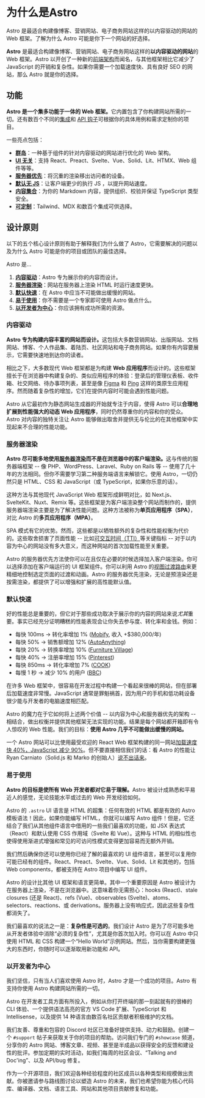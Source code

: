 # 为什么是Astro

Astro 是最适合构建像博客、营销网站、电子商务网站这样的以内容驱动的网站的 Web 框架。了解为什么 Astro 可能是你下一个网站的好选择。

**Astro** 是最适合构建像博客、营销网站、电子商务网站这样的**以内容驱动的网站**的 Web 框架。Astro 以开创了一种新的[前端架构](/zh-cn/concepts/islands/)而闻名，与其他框架相比它减少了 JavaScript 的开销和复杂性。如果你需要一个加载速度快、具有良好 SEO 的网站，那么 Astro 就是你的选择。

## 功能

<strong>Astro 是一个集多功能于一体的 Web 框架。</strong>它内置包含了你构建网站所需的一切。还有数百个不同的[集成](https://astro.build/integrations/)和 [API 钩子](/zh-cn/reference/integrations-reference/)可根据你的具体用例和需求定制你的项目。

一些亮点包括：

- **[群岛](/introduce/群岛#群岛)**：一种基于组件的针对内容驱动的网站进行优化的 Web 架构。
- **[UI 无关](/introduce/UI无关#UI无关)**：支持 React、Preact、Svelte、Vue、Solid、Lit、HTMX、Web 组件等等。
- **[服务器优先](/introduce/服务器优先#服务器优先)**：将沉重的渲染移出访问者的设备。
- **[默认无 JS](/introduce/默认无JS#默认无JS)**：让客户端更少的执行 JS ，以提升网站速度。
- **[内容集合](/introduce/内容集合#内容集合)**：为你的 Markdown 内容，提供组织、校验并保证 TypeScript 类型安全。
- **[可定制](/introduce/可定制#可定制)**：Tailwind、MDX 和数百个集成可供选择。

## 设计原则

以下的五个核心设计原则有助于解释我们为什么做了 Astro，它需要解决的问题以及为什么 Astro 可能是你的项目或团队的最佳选择。

Astro 是…

1. **[内容驱动](#内容驱动)**：Astro 专为展示你的内容而设计。
2. **[服务器渲染](#服务器渲染)**：网站在服务器上渲染 HTML 时运行速度更快。
3. **[默认快速](#默认快速)**：在 Astro 中应当不可能做出缓慢的网站。
4. **[易于使用](#易于使用)**：你不需要是一个专家即可使用 Astro 做点什么。
5. **[以开发者为中心](#以开发者为中心)**：你应该拥有成功所需的资源。

### 内容驱动

<strong>Astro 专为构建内容丰富的网站而设计。</strong>这包括大多数营销网站、出版网站、文档网站、博客、个人作品集、着陆页、社区网站和电子商务网站。如果你有内容要展示，它需要快速地到达你的读者。

相比之下，大多数现代 Web 框架都是为构建 **Web 应用程序**而设计的。这些框架擅长于在浏览器中构建复杂的、类似应用程序的体验：登录后的管理仪表板、收件箱、社交网络、待办事项列表，甚至是像 [Figma](https://figma.com) 和 [Ping](https://ping.gg/) 这样的类原生应用程序。然而随着复杂性的增加，它们在提供内容时可能会遇到性能问题。

Astro 从它最初作为静态网站生成器的开始就专注于内容，使得 Astro 可以**合理地扩展到性能强大的动态 Web 应用程序**，同时仍然尊重你的内容和你的受众。Astro 对内容的独特关注让 Astro 能够做出取舍并提供无与伦比的在其他框架中实现起来不合理的性能功能。

### 服务器渲染

<strong>Astro 尽可能多地使用[服务器渲染](/zh-cn/basics/rendering-modes/)而不是在浏览器中的客户端渲染。</strong>这与传统的服务器端框架 -- 像 PHP、WordPress、Laravel、Ruby on Rails 等 -- 使用了几十年的方法相同。但你不需要学习第二种服务端语言来解锁它。使用 Astro，一切仍然只是 HTML、CSS 和 JavaScript（或 TypeScript，如果你乐意的话）。

这种方法与其他现代 JavaScript Web 框架形成鲜明对比，如 Next.js、SvelteKit、Nuxt、Remix 等。这些框架是为客户端渲染整个网站而制作的，提供服务器端渲染主要是为了解决性能问题。这种方法被称为**单页应用程序（SPA）**，对比 Astro 的**多页应用程序（MPA）**。

SPA 模式有它的优势。然而，这些都是以牺牲额外的复杂性和性能权衡为代价的。这些取舍损害了页面性能 -- 比如[可交互时间（TTI）](https://web.dev/interactive/)等关键指标 -- 对于以内容为中心的网站没有多大意义，而这种网站的首次加载性能至关重要。

Astro 的服务器优先方法使你可以在且仅在必要的时候选择加入客户端渲染。你可以选择添加在客户端运行的 UI 框架组件。你可以利用 Astro 的[视图过渡路由](/zh-cn/guides/view-transitions/)来更精细地控制选定页面的过渡和动画。Astro 的服务器优先渲染，无论是预渲染还是按需渲染，都提供了可以增强和扩展的高性能默认值。

### 默认快速

好的性能总是重要的，但它对于那些成功取决于展示你的内容的网站来说*尤其*重要。事实已经充分证明糟糕的性能表现会让你失去参与度、转化率和金钱。例如：

- 每快 100ms → 转化率增加 1% ([Mobify](https://web.dev/why-speed-matters/), 收入 +$380,000/年)
- 每快 50% → 销售额增加 12% ([AutoAnything](https://www.digitalcommerce360.com/2010/08/19/web-accelerator-revs-conversion-and-sales-autoanything/))
- 每快 20% → 转换率增加 10% ([Furniture Village](https://www.thinkwithgoogle.com/intl/en-gb/marketing-strategies/app-and-mobile/furniture-village-and-greenlight-slash-page-load-times-boosting-user-experience/))
- 每快 40% → 注册率增加 15% ([Pinterest](https://medium.com/pinterest-engineering/driving-user-growth-with-performance-improvements-cfc50dafadd7))
- 每快 850ms → 转化率增加 7% ([COOK](https://web.dev/why-speed-matters/))
- 每慢 1 秒 → 减少 10% 的用户 ([BBC](https://www.creativebloq.com/features/how-the-bbc-builds-websites-that-scale))

在许多 Web 框架中，很容易在开发过程中构建一个看起来很棒的网站，但在部署后加载速度非常慢。JavaScript 通常是罪魁祸首，因为用户的手机和低功耗设备很少能与开发者的电脑速度相匹配。

Astro 的魔力在于它如何将上述两个价值 -- 以内容为中心和服务器优先的架构 -- 相结合，做出权衡并提供其他框架无法实现的功能。结果是每个网站都开箱即有令人惊叹的 Web 性能。我们的目标：**使用 Astro 几乎不可能做出缓慢的网站。**

一个 Astro 网站可以比使用最受欢迎的 React Web 框架构建的同一网站[加载速度快 40%，JavaScript 减少 90%](https://twitter.com/t3dotgg/status/1437195415439360003)。但不要直接相信我们的话：看 Astro 的性能让 Ryan Carniato（Solid.js 和 Marko 的创始人）[说不出话来](https://youtu.be/2ZEMb_H-LYE?t=8163)。

### 易于使用

<strong>Astro 的目标是使所有 Web 开发者都对它易于理解。</strong>Astro 被设计成熟悉和平易近人的感觉，无论技能水平或过去的 Web 开发经验如何。

Astro 的 `.astro` UI 语言是 HTML 的超集：任何有效的 HTML 都是有效的 Astro 模板语法！因此，如果你能编写 HTML，你就可以编写 Astro 组件！但是，它还结合了我们从其他组件语言中借用的一些我们最喜欢的功能，如 JSX 表达式（React）和默认使用 CSS 作用域（Svelte 和 Vue）。这种与 HTML 的相似性也使得使用渐进式增强和常见的可访问性模式变得更加容易而无额外开销。

我们然后确保你还可以使用你已经了解的最喜欢的 UI 组件语言，甚至可以复用你可能已经有的组件。React、Preact、Svelte、Vue、Solid、Lit 和其他的，包括 Web components，都被支持在 Astro 项目中编写 UI 组件。

Astro 的设计比其他 UI 框架和语言更简单。其中一个重要原因是 Astro 被设计为在服务器上渲染，不是在浏览器中。这意味着你无需担心：hooks (React)、stale closures (还是 React)、refs (Vue)、observables (Svelte)、atoms、selectors、reactions、或 derivations。服务器上没有响应式，因此这些复杂性都消失了。

我们最喜欢的说法之一是：**复杂性是可选的**。我们设计 Astro 是为了尽可能多地从开发者体验中消除“必须的复杂性”，尤其是你首次加入时。你可以在 Astro 中只使用 HTML 和 CSS 构建一个“Hello World”示例网站。然后，当你需要构建更强大的东西时，你随时可以逐渐取用新功能和 API。

### 以开发者为中心

我们坚信，只有当人们喜欢使用 Astro 时，Astro 才是一个成功的项目。Astro 有支持你使用 Astro 构建网站所需的一切。

Astro 在开发者工具方面有所投入，例如从你打开终端的那一刻起就有的很棒的 CLI 体验、一个提供语法高亮的官方 VS Code 扩展、TypeScript 和 Intellisense，以及提供 14 种语言由数百名社区贡献者积极维护的文档。

我们友善、尊重和包容的 Discord 社区已准备好提供支持、动力和鼓励。创建一个 `#support` 帖子来获取关于你的项目的帮助。访问我们专门的 `#showcase` 频道，分享你的 Astro 网站、博客文章、视频、甚至是半成品以获得安全的反馈和建设性的批评。参加定期的实时活动，如我们每周的社区会议、“Talking and Doc'ing”、以及 API/bug 修复。

作为一个开源项目，我们欢迎各种经验程度的社区成员以各种类型和规模做出贡献。你被邀请参与路线图讨论以塑造 Astro 的未来，我们也希望你能为核心代码库、编译器、文档、语言工具、网站和其他项目贡献修复和功能。
